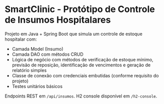 # SmartClinic - Protótipo de Controle de Insumos Hospitalares

Projeto em Java + Spring Boot que simula um controle de estoque hospitalar com:
- Camada Model (Insumo)
- Camada DAO com métodos CRUD
- Lógica de negócio com métodos de verificação de estoque mínimo, previsão de reposição, identificação de vencimentos e geração de relatório simples
- Classe de conexão com credenciais embutidas (conforme requisito do projeto)
- Testes unitários básicos

Endpoints REST em `/api/insumos`.
H2 console disponível em `/h2-console`.
